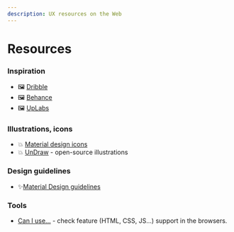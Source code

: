 ```yaml
---
description: UX resources on the Web
---
```


# Resources

### Inspiration

* 🖼 [Dribble](https://dribbble.com/)
* 🖼 [Behance](https://www.behance.net/)
* 🖼 [UpLabs](https://www.uplabs.com/)

### Illustrations, icons

* 💥 [Material design icons](https://materialdesignicons.com/)
* 💥 [UnDraw](https://undraw.co/) - open-source illustrations

### Design guidelines

* ✨[Material Design guidelines](https://material.io/design/)

### Tools

* [Can I use...](https://caniuse.com/) - check feature \(HTML, CSS, JS...\) support in the browsers.


